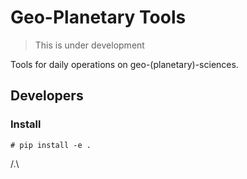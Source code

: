 # Geo-Planetary Tools

> This is under development

Tools for daily operations on geo-(planetary)-sciences.

## Developers

### Install

```
# pip install -e .
```


/.\
